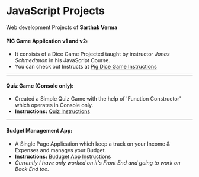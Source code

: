 # JavaScript Projects
Web development Projects of **Sarthak Verma**



#### PIG Game Application v1 and v2:
- It consists of a Dice Game Projected taught by instructor *Jonas Schmedtman* in his JavaScript Course.
- You can check out Instructs at [Pig Dice Game Instructions](https://github.com/sarthakvdev/JavaScript-Projects/blob/master/Dice%20Pig%20game%202/instructions.md)

---

#### Quiz Game (Console only):
- Created a Simple Quiz Game with the help of 'Function Constructor' which operates in Console only.
- **Instructions:** [Quiz Instructions](#blank)

---

#### Budget Management App:

- A Single Page Application which keep a track on your Income & Expenses and manages your Budget.
- **Instructions:** [Buduget App Instructions](#blank)
- *Currently I have only worked on it's Front End and going to work on Back End too.*